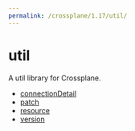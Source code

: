```yaml
---
permalink: /crossplane/1.17/util/
---
```


# util

A util library for Crossplane.

* [connectionDetail](connectionDetail.md)
* [patch](patch.md)
* [resource](resource.md)
* [version](version.md)